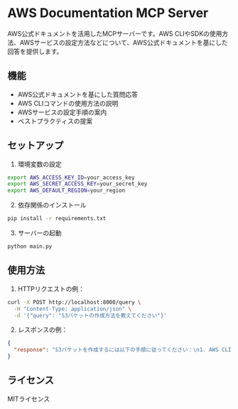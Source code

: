 # AWS Documentation MCP Server

AWS公式ドキュメントを活用したMCPサーバーです。AWS CLIやSDKの使用方法、AWSサービスの設定方法などについて、AWS公式ドキュメントを基にした回答を提供します。

## 機能

- AWS公式ドキュメントを基にした質問応答
- AWS CLIコマンドの使用方法の説明
- AWSサービスの設定手順の案内
- ベストプラクティスの提案

## セットアップ

1. 環境変数の設定
```bash
export AWS_ACCESS_KEY_ID=your_access_key
export AWS_SECRET_ACCESS_KEY=your_secret_key
export AWS_DEFAULT_REGION=your_region
```

2. 依存関係のインストール
```bash
pip install -r requirements.txt
```

3. サーバーの起動
```bash
python main.py
```

## 使用方法

1. HTTPリクエストの例：
```bash
curl -X POST http://localhost:8000/query \
  -H "Content-Type: application/json" \
  -d '{"query": "S3バケットの作成方法を教えてください"}'
```

2. レスポンスの例：
```json
{
  "response": "S3バケットを作成するには以下の手順に従ってください：\n1. AWS CLIを使用する場合：\n   aws s3api create-bucket --bucket バケット名 --region リージョン名\n\n2. AWS Management Consoleを使用する場合：\n   - S3コンソールにアクセス\n   - [バケットを作成]をクリック\n   - バケット名とリージョンを指定\n   - 設定を確認して作成\n"
}
```

## ライセンス

MITライセンス